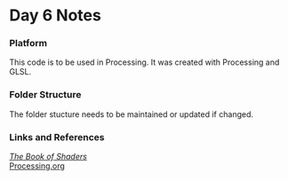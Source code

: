 # Day 6 Notes

### Platform
This code is to be used in Processing. It was created with Processing and GLSL.

### Folder Structure
The folder stucture needs to be maintained or updated if changed.

### Links and References
[*The Book of Shaders*](https://thebookofshaders.com/)   
[Processing.org](https://processing.org/)
